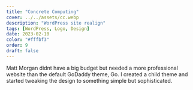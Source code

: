 ```yaml
---
title: "Concrete Computing"
cover: ../../assets/cc.webp
description: "WordPress site realign"
tags: [WordPress, Logo, Design]
date: 2023-02-10
color: "#fffbf3"
order: 9
draft: false
---
```


Matt Morgan didnt have a big budget but needed a more professional website than the default GoDaddy theme, Go. 
I created a child theme and started tweaking the design to something simple but sophisticated.
